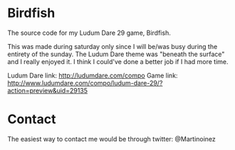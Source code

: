 Birdfish
========

The source code for my Ludum Dare 29 game, Birdfish. 

This was made during saturday only since I will be/was busy during the entirety of the sunday.
The Ludum Dare theme was "beneath the surface" and I really enjoyed it. I think I could've done
a better job if I had more time.

Ludum Dare link: http://ludumdare.com/compo
Game link: http://www.ludumdare.com/compo/ludum-dare-29/?action=preview&uid=29135

Contact
=======

The easiest way to contact me would be through twitter: @Martinoinez
